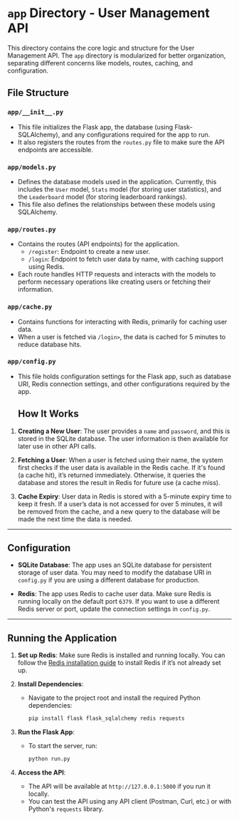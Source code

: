 # `app` Directory - User Management API

This directory contains the core logic and structure for the User Management API. 
The `app` directory is modularized for better organization, separating different concerns like models, 
routes, caching, and configuration.

## File Structure

### `app/__init__.py`
- This file initializes the Flask app, the database (using Flask-SQLAlchemy), and any configurations required for the app to run. 
- It also registers the routes from the `routes.py` file to make sure the API endpoints are accessible.

### `app/models.py`
- Defines the database models used in the application. Currently, this includes the `User` model, `Stats` model (for storing user statistics), and the `Leaderboard` model (for storing leaderboard rankings).
- This file also defines the relationships between these models using SQLAlchemy.

### `app/routes.py`
- Contains the routes (API endpoints) for the application.
    - `/register`: Endpoint to create a new user.
    - `/login`: Endpoint to fetch user data by name, with caching support using Redis.
- Each route handles HTTP requests and interacts with the models to perform necessary operations like creating users or fetching their information.

### `app/cache.py`
- Contains functions for interacting with Redis, primarily for caching user data.
- When a user is fetched via `/login>`, the data is cached for 5 minutes to reduce database hits.

### `app/config.py`
- This file holds configuration settings for the Flask app, such as database URI, Redis connection settings, and other configurations required by the app.

  ## How It Works

1. **Creating a New User**: The user provides a `name` and `password`, and this is stored in the SQLite database. The user information is then available for later use in other API calls.
  
2. **Fetching a User**: When a user is fetched using their name, the system first checks if the user data is available in the Redis cache. If it's found (a cache hit), it’s returned immediately. Otherwise, it queries the database and stores the result in Redis for future use (a cache miss).

3. **Cache Expiry**: User data in Redis is stored with a 5-minute expiry time to keep it fresh. If a user’s data is not accessed for over 5 minutes, it will be removed from the cache, and a new query to the database will be made the next time the data is needed.

---

## Configuration

- **SQLite Database**: The app uses an SQLite database for persistent storage of user data. You may need to modify the database URI in `config.py` if you are using a different database for production.
  
- **Redis**: The app uses Redis to cache user data. Make sure Redis is running locally on the default port `6379`. If you want to use a different Redis server or port, update the connection settings in `config.py`.

---

## Running the Application

1. **Set up Redis**: Make sure Redis is installed and running locally. You can follow the [Redis installation guide](https://redis.io/docs/getting-started/) to install Redis if it’s not already set up.

2. **Install Dependencies**: 
    - Navigate to the project root and install the required Python dependencies:
      ```bash
      pip install flask flask_sqlalchemy redis requests
      ```

3. **Run the Flask App**:
    - To start the server, run:
      ```bash
      python run.py
      ```

4. **Access the API**:
    - The API will be available at `http://127.0.0.1:5000` if you run it locally.
    - You can test the API using any API client (Postman, Curl, etc.) or with Python's `requests` library.
